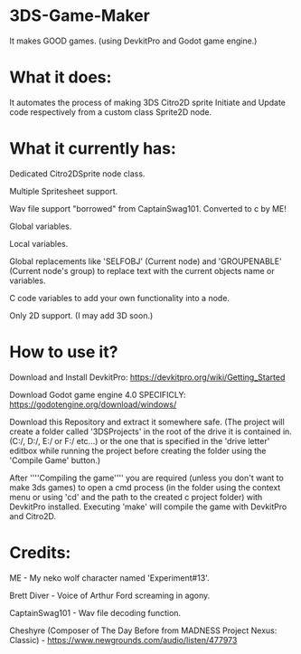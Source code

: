 # 3DS-Game-Maker
It makes GOOD games. (using DevkitPro and Godot game engine.)

# What it does:
It automates the process of making 3DS Citro2D sprite Initiate and Update code respectively from a custom class Sprite2D node.

# What it currently has:

Dedicated Citro2DSprite node class.

Multiple Spritesheet support.

Wav file support "borrowed" from CaptainSwag101. Converted to c by ME!

Global variables.

Local variables.

Global replacements like 'SELFOBJ' (Current node) and 'GROUPENABLE' (Current node's group) to replace text with the current objects name or variables.

C code variables to add your own functionality into a node.

Only 2D support. (I may add 3D soon.)

# How to use it?

Download and Install DevkitPro: https://devkitpro.org/wiki/Getting_Started

Download Godot game engine 4.0 SPECIFICLY: https://godotengine.org/download/windows/

Download this Repository and extract it somewhere safe. (The project will create a folder called '3DSProjects' in the root of the drive it is contained in. (C:/, D:/, E:/ or F:/ etc...) or the one that is specified in the 'drive letter' editbox while running the project before creating the folder using the 'Compile Game' button.)

After ''''Compiling the game'''' you are required (unless you don't want to make 3ds games) to open a cmd process (in the folder using the context menu or using 'cd' and the path to the created c project folder) with DevkitPro installed. Executing 'make' will compile the game with DevkitPro and Citro2D.

# Credits:

ME - My neko wolf character named 'Experiment#13'.

Brett Diver - Voice of Arthur Ford screaming in agony.

CaptainSwag101 - Wav file decoding function.

Cheshyre (Composer of The Day Before from MADNESS Project Nexus: Classic) - https://www.newgrounds.com/audio/listen/477973
